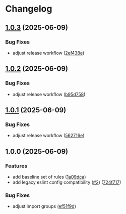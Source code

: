 # Changelog

## [1.0.3](https://github.com/VAEES/eslint-config/compare/v1.0.2...v1.0.3) (2025-06-09)


### Bug Fixes

* adjust release workflow ([2ef438e](https://github.com/VAEES/eslint-config/commit/2ef438ef468aab99d7b258353b8b30681745eeeb))

## [1.0.2](https://github.com/VAEES/eslint-config/compare/v1.0.1...v1.0.2) (2025-06-09)


### Bug Fixes

* adjust release workflow ([b95d758](https://github.com/VAEES/eslint-config/commit/b95d7580bfe798d848f91f27907d4bcc9ccae84f))

## [1.0.1](https://github.com/VAEES/eslint-config/compare/v1.0.0...v1.0.1) (2025-06-09)


### Bug Fixes

* adjust release workflow ([562716e](https://github.com/VAEES/eslint-config/commit/562716ee3aa81e39538656ac7b2c3d3a9ed7d56b))

## 1.0.0 (2025-06-09)


### Features

* add baseline set of rules ([1a09dca](https://github.com/VAEES/eslint-config/commit/1a09dca65194f01abffbf2dd39c3ad88526968fc))
* add legacy eslint config compatibility ([#2](https://github.com/VAEES/eslint-config/issues/2)) ([724f717](https://github.com/VAEES/eslint-config/commit/724f7176e2017ca7fd51a2895c4cdf48acb7269f))


### Bug Fixes

* adjust import groups ([ef51f9d](https://github.com/VAEES/eslint-config/commit/ef51f9d495ece56c9876af6dc6f5079efbc24829))
